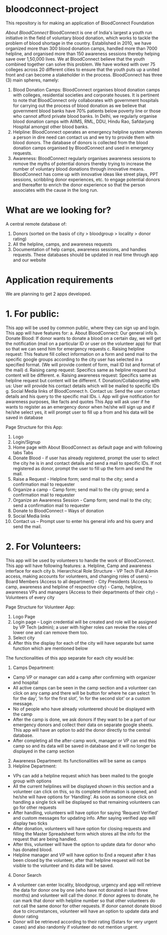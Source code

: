 # bloodconnect-project
This repository is for making an application of BloodConnect Foundation

*About BloodConnect*
BloodConnect is one of India's largest a youth run initiative in the field of voluntary blood
donation, which works to tackle the problem of blood shortage in the country. Established in
2010, we have organized more than 300 blood donation camps, handled more than 7000
helpline, and organised more than 150 awareness sessions thereby helping save over 1,50,000
lives. We at BloodConnect believe that the youth combined together can solve this problem.
We have worked with over 75 colleges across 20 different cities to ensure that the youth puts
up a united front and can become a stakeholder in the process. BloodConnect has three (3)
main spheres, namely:
1. Blood Donation Camps: BloodConnect organises blood donation camps with colleges,
residential societies and corporate houses. It is pertinent to note that BloodConnect
only collaborates with government hospitals for carrying out the process of blood
donation as we believe that government blood banks have 70% patients below poverty
line or those who cannot afford private blood banks. In Delhi, we regularly organise
blood donation camps with AIIMS, RML, DDU, Hindu Rao, Safdarjung Hospital amongst
other blood banks.
2. Helpline: BloodConnect operates an emergency helpline system wherein a person in
dire need can contact us and we try to provide them with blood donors. The database of
donors is collected from the blood donation camps organised by BloodConnect and used
in emergency requests.
3. Awareness: BloodConnect regularly organises awareness sessions to remove the myths
of potential donors thereby trying to increase the number of voluntary blood donations
through innovative means. BloodConnect has come up with innovative ideas like street
plays, PPT sessions, scribbling donor experiences, etc. to engage potential donors and
thereafter to enrich the donor experience so that the person associates with the cause
in the long run.


# What are we looking for?
A central remote database of:
1. Donors (sorted on the basis of city > bloodgroup > locality > donor rating)
2. All the helpline, camps, and awareness requests
3. Documentation of help camps, awareness sessions, and handles requests.
These databases should be updated in real time through app and our website

# Application requirements
We are planning to get 2 apps developed.

# 1. For public: 
This app will be used by common public, where they can sign up and login. This app
will have features for:
	a. About BloodConnect: Our general info
	b. Donate Blood: If donor wants to donate a blood on a certain day, we will get the notification
	(mail on a particular ID or user on the volunteer app) for that so that we can send him for
	emergency requests
	c. Raising helpline request: This feature fill collect information on a form and send mail to the
	specific google groups according to the city user has selected in a specified format. (We will
	provide content of form, mail ID list and format of the mail)
	d. Raising camp request: Specifics same as helpline request but content will be different.
	e. Raising awareness request: Specifics same as helpline request but content will be different.
	f. Donation/Collaborating with us: User will provide his contact details which will be mailed to
	specific IDs
	g. Social Media links of BloodConnect
	h. Contact us: Send the user contact details and his query to the specific mail IDs.
	i. App will give notification for awareness purposes, like facts and quotes
	This App will ask user if he wants to register as an emergency donor when he/she will sign
	up and if he/she select yes, it will prompt user to fill up a from and his data will be saved in
	database
	
Page Structure for this App:
1. Logo
2. Login/Signup
3. Home page with About BloodConnect as default page and with following tabs
Tabs
1. Donate Blood - if user has already registered, prompt the user to select the city he is in and
contact details and send a mail to specific IDs. If not registered as donor, prompt the user to
fill up the form and send the mail.
2. Raise a Request - Helpline form; send mail to the city; send a confirmation mail to requester
3. Organize a camp - Camp form; send mail to the city group; send a confirmation mail to
requester
4. Organize an Awareness Session - Camp form; send mail to the city; send a confirmation mail
to requester
5. Donate to BloodConnect – Ways of donation
6. Social Media links
7. Contact us – Prompt user to enter his general info and his query and send the mail.
 

# 2. For Volunteers: #
This app will be used by volunteers to handle the work of BloodConnect. This
app will have following features:
	a. Helpline, Camp and awareness interface for each city
	b. Hierarchical Role Structure
	- VP Tech (Full Admin access, making accounts for volunteers, and changing roles of
	users)
	- Board Members (Access to all department)
	- City Presidents (Access to camp, awareness and helpline of respective city)
	- Camp, helpline, awareness VPs and managers (Access to their departments of their city)
	- Volunteers of every city

Page Structure for Volunteer App:
1. Logo Page
2. Login page – Login credential will be created and role will be assigned by VP Tech (admin); a user
with higher roles can revoke the roles of lower one and can remove them too.
3. Select city
4. After this the display for each of the city will have separate but same function which are
mentioned below

The functionalities of this app separate for each city would be:
1. Camps Department:
- Camp VP or manager can add a camp after confirming with organizer and hospital
- All active camps can be seen in the camp section and a volunteer can click on any camp
and there will be button for where he can select ‘In for the day’, ‘in for the first slot’, ‘in
for the second slot’ or a custom message.
- No of people who have already volunteered should be displayed with the camp
- After the camp is done, we ask donors if they want to be a part of our emergency
donors and collect their data on separate google sheets. This app will have an option to
add the donor directly to the central database.
- After completing all the after-camp work, manager or VP can end this camp so and its
data will be saved in database and it will no longer be displayed in the camp section
2. Awareness Department: Its functionalities will be same as camps
3. Helpline Department:
- VPs can add a helpline request which has been mailed to the google group with options
- All the current helplines will be displayed shown in this section and a volunteer can click
on this, so its complete information is opened, and he/she will have options for
‘Handling’. As soon as someone click on handling a single tick will be displayed so that
remaining volunteers can go for other requests
- After handling, volunteers will have option for saying ‘Request Verified’ and custom
messages for updating info. After saying verified app will display two ticks
- After donation, volunteers will have option for closing requests and filling the Master
Spreadsheet form which stores all the info for the request that are being handled.
- After this, volunteer will have the option to update data for donor who has donated
blood.
- Helpline manager and VP will have option to End a request after it has been closed by
the volunteer, after that helpline request will not be visible to the volunteer and its data
will be saved.
4. Donor Search
- A volunteer can enter locality, bloodgroup, urgency and app will retrieve the data for donor one by one (who have not donated in last three months) and volunteer will call the donor. If donor agrees to donate, he can mark that donor with helpline number so that other volunteers do not call the same donor for other requests. If donor cannot donate blood due to circumstances, volunteer will have an option to update data and donor rating
- Donor will be retrieved according to their rating (5stars for very urgent cases) and also randomly if volunteer do not mention urgent.
